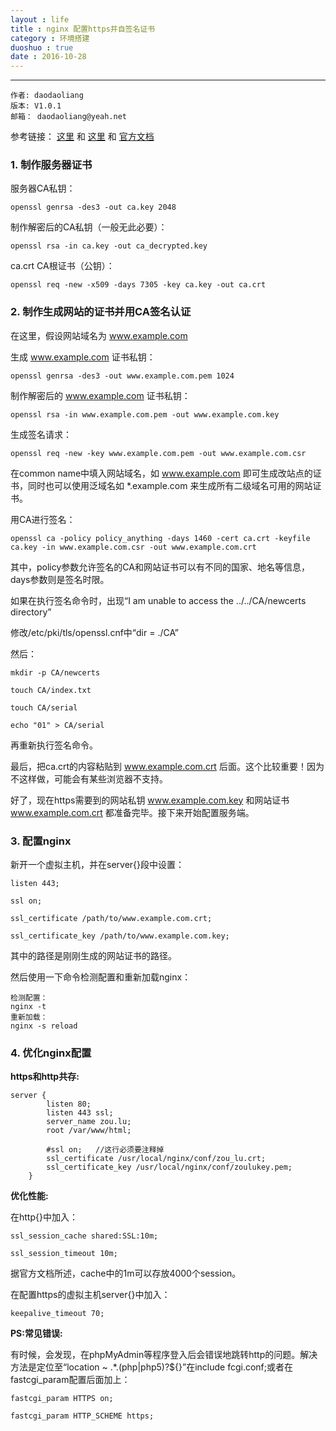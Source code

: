 ```yaml
---
layout : life
title : nginx 配置https并自签名证书
category : 环境搭建
duoshuo : true
date : 2016-10-28
---
```



******
	作者: daodaoliang
    版本: V1.0.1
    邮箱： daodaoliang@yeah.net
参考链接： [这里][1] 和 [这里][2] 和 [官方文档][3]

<!-- more -->

### 1. 制作服务器证书

服务器CA私钥：

```
openssl genrsa -des3 -out ca.key 2048
```

制作解密后的CA私钥（一般无此必要）：

```
openssl rsa -in ca.key -out ca_decrypted.key
```

ca.crt CA根证书（公钥）：

```
openssl req -new -x509 -days 7305 -key ca.key -out ca.crt
```

### 2. 制作生成网站的证书并用CA签名认证

在这里，假设网站域名为 www.example.com

生成 www.example.com 证书私钥：

```
openssl genrsa -des3 -out www.example.com.pem 1024
```

制作解密后的 www.example.com 证书私钥：

```
openssl rsa -in www.example.com.pem -out www.example.com.key
```

生成签名请求：

```
openssl req -new -key www.example.com.pem -out www.example.com.csr
```

在common name中填入网站域名，如 www.example.com 即可生成改站点的证书，同时也可以使用泛域名如 *.example.com 来生成所有二级域名可用的网站证书。

用CA进行签名：

```
openssl ca -policy policy_anything -days 1460 -cert ca.crt -keyfile ca.key -in www.example.com.csr -out www.example.com.crt
```

其中，policy参数允许签名的CA和网站证书可以有不同的国家、地名等信息，days参数则是签名时限。

如果在执行签名命令时，出现“I am unable to access the ../../CA/newcerts directory”

修改/etc/pki/tls/openssl.cnf中“dir = ./CA”

然后：

```
mkdir -p CA/newcerts

touch CA/index.txt

touch CA/serial

echo "01" > CA/serial
```

再重新执行签名命令。

最后，把ca.crt的内容粘贴到 www.example.com.crt 后面。这个比较重要！因为不这样做，可能会有某些浏览器不支持。

好了，现在https需要到的网站私钥 www.example.com.key 和网站证书 www.example.com.crt 都准备完毕。接下来开始配置服务端。

### 3. 配置nginx

新开一个虚拟主机，并在server{}段中设置：

```
listen 443;

ssl on;

ssl_certificate /path/to/www.example.com.crt;

ssl_certificate_key /path/to/www.example.com.key;
```

其中的路径是刚刚生成的网站证书的路径。

然后使用一下命令检测配置和重新加载nginx：

```
检测配置：
nginx -t
重新加载：
nginx -s reload
```

### 4. 优化nginx配置

**https和http共存:**

```
server {
        listen 80;
        listen 443 ssl;
        server_name zou.lu;
        root /var/www/html;

        #ssl on;   //这行必须要注释掉
        ssl_certificate /usr/local/nginx/conf/zou_lu.crt;
        ssl_certificate_key /usr/local/nginx/conf/zoulukey.pem;
    }
```

**优化性能:**

在http{}中加入：

```
ssl_session_cache shared:SSL:10m;

ssl_session_timeout 10m;
```

据官方文档所述，cache中的1m可以存放4000个session。

在配置https的虚拟主机server{}中加入：

```
keepalive_timeout 70;
```

**PS:常见错误:**

有时候，会发现，在phpMyAdmin等程序登入后会错误地跳转http的问题。解决方法是定位至“location ~ .*\.(php|php5)?${}”在include fcgi.conf;或者在fastcgi_param配置后面加上：

```
fastcgi_param HTTPS on;

fastcgi_param HTTP_SCHEME https;
```

[1]:http://blog.creke.net/762.html
[2]:http://blog.csdn.net/eclothy/article/details/45932733
[3]:http://nginx.org/en/docs/http/configuring_https_servers.html

